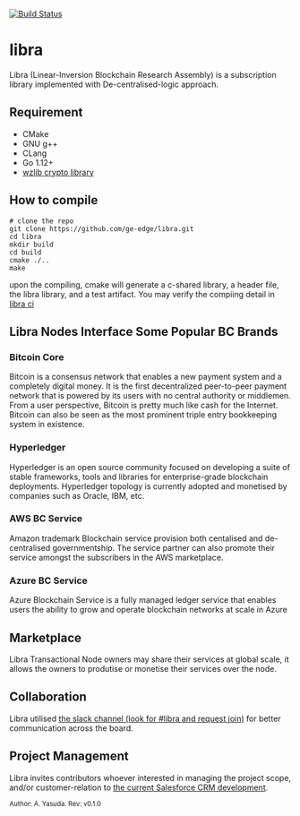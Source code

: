 [![Build Status](https://travis-ci.com/ge-edge/libra.svg?branch=v0.1.0-reiwa)](https://travis-ci.com/ge-edge/libra)

# libra
Libra (Linear-Inversion Blockchain Research Assembly) is a subscription library implemented with De-centralised-logic approach.

## Requirement
- CMake
- GNU g++
- CLang
- Go 1.12+
- [wzlib crypto library](https://github.com/EC-Release/sdk/tree/v1.1beta/lib/go/pkg)

## How to compile
```
# clone the repo
git clone https://github.com/ge-edge/libra.git
cd libra
mkdir build
cd build
cmake ./..
make
```
upon the compiling, cmake will generate a c-shared library, a header file, the libra library, and a test artifact. You may verify the compiing detail in [libra ci](https://travis-ci.com/ge-edge/libra)

## Libra Nodes Interface Some Popular BC Brands
### Bitcoin Core
Bitcoin is a consensus network that enables a new payment system and a completely digital money. It is the first decentralized peer-to-peer payment network that is powered by its users with no central authority or middlemen. From a user perspective, Bitcoin is pretty much like cash for the Internet. Bitcoin can also be seen as the most prominent triple entry bookkeeping system in existence.

### Hyperledger
Hyperledger is an open source community focused on developing a suite of stable frameworks, tools and libraries for enterprise-grade blockchain deployments. Hyperledger topology is currently adopted and monetised by companies such as Oracle, IBM, etc.

### AWS BC Service
Amazon trademark Blockchain service provision both centalised and de-centralised governmentship. The service partner can also promote their service amongst the subscribers in the AWS marketplace.

### Azure BC Service
Azure Blockchain Service is a fully managed ledger service that enables users the ability to grow and operate blockchain networks at scale in Azure

## Marketplace
Libra Transactional Node owners may share their services at global scale, it allows the owners to produtise or monetise their services over the node. 

## Collaboration
Libra utilised [the slack channel (look for #libra and request join)](enterprisecon-j2w6229.slack.com) for better communication across the board.

## Project Management
Libra invites contributors whoever interested in managing the project scope, and/or customer-relation to [the current Salesforce CRM development](https://na139.salesforce.com/home/home.jsp?tsid=02u4W000001HD2F).


<sup>Author: A. Yasuda. Rev: v0.1.0</sup>
